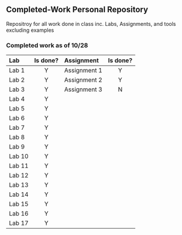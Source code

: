 <h2>Completed-Work Personal Repository</h2>

Repositroy for all work done in class inc.
Labs, Assignments, and tools excluding examples

<h3>Completed work as of 10/28</h3>

| Lab    | Is done? | Assignment   | Is done? |
| :----- | :------: | :----------  | :-------:|
| Lab 1  |     Y    | Assignment 1 |     Y    |
| Lab 2  |     Y    | Assignment 2 |     Y    |
| Lab 3  |     Y    | Assignment 3 |     N    |
| Lab 4  |     Y    |
| Lab 5  |     Y    |
| Lab 6  |     Y    |
| Lab 7  |     Y    |
| Lab 8  |     Y    |
| Lab 9  |     Y    |
| Lab 10 |     Y    |
| Lab 11 |     Y    |
| Lab 12 |     Y    |
| Lab 13 |     Y    |
| Lab 14 |     Y    |
| Lab 15 |     Y    |
| Lab 16 |     Y    |
| Lab 17 |     Y    |
